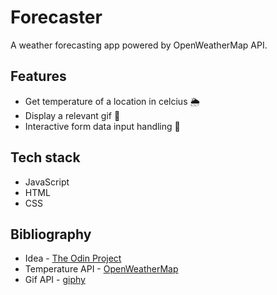 # Forecaster

A weather forecasting app powered by OpenWeatherMap API.

## Features

- Get temperature of a location in celcius 🌦️
- Display a relevant gif 💯
- Interactive form data input handling 📝

## Tech stack

- JavaScript
- HTML
- CSS

## Bibliography

- Idea - [The Odin Project](https://www.theodinproject.com/lessons/node-path-javascript-weather-app)
- Temperature API - [OpenWeatherMap](https://openweathermap.org/)
- Gif API - [giphy](https://giphy.com/)
